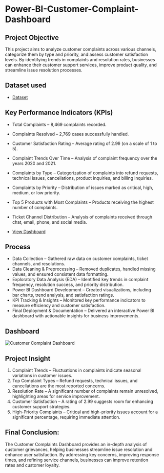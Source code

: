 # Power-BI-Customer-Complaint-Dashboard
## Project Objective
This project aims to analyze customer complaints across various channels, categorize them by type and priority, and assess customer satisfaction levels. By identifying trends in complaints and resolution rates, businesses can enhance their customer support services, improve product quality, and streamline issue resolution processes.

## Dataset used
- <a href="https://github.com/inileshverma/Power-BI-Customer-Complaint-Dashboard/blob/main/Customer%20Complaint%20Dashboard.pbix">Dataset</a>

## Key Performance Indicators (KPIs)
- Total Complaints – 8,469 complaints recorded.
- Complaints Resolved – 2,769 cases successfully handled.
- Customer Satisfaction Rating – Average rating of 2.99 (on a scale of 1 to 5).
- Complaint Trends Over Time – Analysis of complaint frequency over the years 2020 and 2021.
- Complaints by Type – Categorization of complaints into refund requests, technical issues, cancellations, product inquiries, and billing inquiries.
- Complaints by Priority – Distribution of issues marked as critical, high, medium, or low priority.
- Top 5 Products with Most Complaints – Products receiving the highest number of complaints.
- Ticket Channel Distribution – Analysis of complaints received through chat, email, phone, and social media.

- <a href="https://github.com/inileshverma/Power-BI-Customer-Complaint-Dashboard/blob/main/Customer%20Complaint%20Dashboard.png">View Dashboard</a>

## Process
- Data Collection – Gathered raw data on customer complaints, ticket channels, and resolutions.
- Data Cleaning & Preprocessing – Removed duplicates, handled missing values, and ensured consistent data formatting.
- Exploratory Data Analysis (EDA) – Identified key trends in complaint frequency, resolution success, and priority distribution.
- Power BI Dashboard Development – Created visualizations, including bar charts, trend analysis, and satisfaction ratings.
- KPI Tracking & Insights – Monitored key performance indicators to measure efficiency and customer satisfaction.
- Final Deployment & Documentation – Delivered an interactive Power BI dashboard with actionable insights for business improvements.

## Dashboard
![Customer Complaint Dashboard](https://github.com/user-attachments/assets/5ec1f288-9a11-43ca-a749-7ba558492cf3)


## Project Insight
1. Complaint Trends – Fluctuations in complaints indicate seasonal variations in customer issues.
2. Top Complaint Types – Refund requests, technical issues, and cancellations are the most reported concerns.
3. Resolution Rate – A significant number of complaints remain unresolved, highlighting areas for service improvement.
4. Customer Satisfaction – A rating of 2.99 suggests room for enhancing customer support strategies.
5. High-Priority Complaints – Critical and high-priority issues account for a significant percentage, requiring immediate attention.

## Final Conclusion:
The Customer Complaints Dashboard provides an in-depth analysis of customer grievances, helping businesses streamline issue resolution and enhance user satisfaction. By addressing key concerns, improving response times, and refining service channels, businesses can improve retention rates and customer loyalty.
